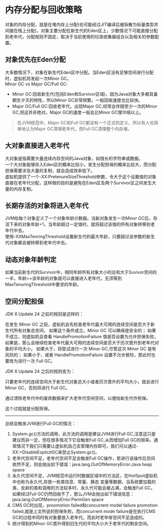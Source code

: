 # 内存分配与回收策略
对象的内存分配，就是在堆内存上分配(也可能经过JIT编译后被拆散为标量类型并间接在栈上分配)，对象主要分配在新生代的Eden区上，少数情况下可能直接分配到老年代，分配规则不固定，取决于当前使用的垃圾收集器组合以及相关的参数配置。  
## 对象优先在Eden分配
大多数情况下，对象在新生代Eden区中分配。当Eden区没有足够空间进行分配时，虚拟机将发起一次Minor GC。  
Minor GC vs Major GC/Full GC:
- Minor GC:回收新生代(包括Eden和Survivor区域)，因为Java对象大多都具备朝生夕灭的特性，所以Minor GC非常频繁，一般回收速度也比较快。
- Major GC/Full GC:回收老年代，出现Major GC,经常会伴随至少一次的Minor GC,但这并非绝对。Major GC的速度一般会比Minor GC慢10倍以上。  

> 在JVM规范中，Major GC和Full GC都没有一个正式的定义，所以有人也简单地认为Major GC清理老年代，而Full GC清理整个内存堆。
## 大对象直接进入老年代
大对象是指需要大量连续内存空间的Java对象，如很长的字符串或数据。  
一个大对象能够存入Eden区的概率比较小，发生分配担保的概率比较大，而分配担保需要涉及大量的复制，就会造成效率低下。  
虚拟机提供了一个-XX:PretenureSizeThreshold参数，令大于这个设置值的对象直接在老年代分配，这样做的目的是避免在Eden区及两个Survivor区之间发生大量的内存复制。
## 长期存活的对象将进入老年代
JVM给每个对象定义了一个对象年龄计数器。当新对象发生一次Minor GC后，存活下来的对象年龄+1，当年龄超过一定值时，就将超过该值的所有对象转移到老年代中去。  
使用-XXMaxTenringThreshold设置新生代的最大年龄，只要超过该参数的新生代对象都会被转移到老年代中去。
## 动态对象年龄判定
如果当前新生代的Survivor中，相同年龄所有对象大小的总和大于Suvivor空间的一半，年龄>=该年龄的对象就可以直接进入老年代，无须等到MaxTenuringThreshold中要求的年龄。
## 空间分配担保
JDK 6 Update 24 之前的规则是这样的：

在发生 Minor GC 之前，虚拟机会先检查老年代最大可用的连续空间是否大于新生代所有对象总空间， 如果这个条件成立，Minor GC 可以确保是安全的； 如果不成立，则虚拟机会查看 HandlePromotionFailure 值是否设置为允许担保失败， 如果是，那么会继续检查老年代最大可用的连续空间是否大于历次晋升到老年代对象的平均大小， 如果大于，将尝试进行一次 Minor GC,尽管这次 Minor GC 是有风险的； 如果小于，或者 HandlePromotionFailure 设置不允许冒险，那此时也要改为进行一次 Full GC。

JDK 6 Update 24 之后的规则变为：

只要老年代的连续空间大于新生代对象总大小或者历次晋升的平均大小，就会进行 Minor GC，否则将进行 Full GC。

通过清除老年代中的废弃数据来扩大老年代空闲空间，以便给新生代作担保。

这个过程就是分配担保。
******
总结会触发JVM进行Full GC的情况：  
1. System.gc()方法的调用，此方法的调用是建议JVM进行Full GC,注意这只是建议而非一定，但在很多情况下它会触发Full GC,从而增加Full GC的频率。通常情况下我们只需要让虚拟机自己去管理内存即可，我们可以通过-XX:+DisableExplicitGC来禁止System.gc()。  
2. 老年代空间不足，老年代空间不足会触发Full GC操作，若进行该操作后空间依然不足，则会抛出如下错误：java.lang.OutOfMemoryError:Java heap space 
3. 永久代空间不足，JVM规范中运行时数据区域中的方法区，在HotSpot虚拟机中也称为永久代,存放一些类信息、常量、静态 变量等数据，当系统要加载的类、反射的类和调用的方法较多时，永久代可能会被占满，会触发Full GC。如果经过Full GC仍然回收不了，那么JVM会抛出如下错误信息：java.lang.OutOfMemoryError:PermGen space
4. CMS GC时出现，proomotion failed和concurrent model failure promotion failed,就是上文所说的担保失败，而concurrent mode failure是在执行CMS GC的过程中同时有对象要放入老年代，而此时老年嗲空间不足造成的。
5. 统计得到的Minor GC晋升得到旧生代的平均大小大于老年代的剩余空间。